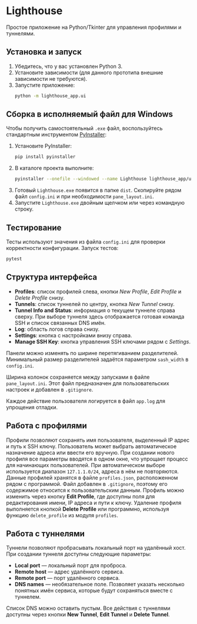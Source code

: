 # Lighthouse

Простое приложение на Python/Tkinter для управления профилями и туннелями.

## Установка и запуск

1. Убедитесь, что у вас установлен Python 3.
2. Установите зависимости (для данного прототипа внешние зависимости не требуются).
3. Запустите приложение:
   ```bash
   python -m lighthouse_app.ui
   ```

## Сборка в исполняемый файл для Windows

Чтобы получить самостоятельный `.exe` файл, воспользуйтесь стандартным инструментом [PyInstaller](https://pyinstaller.org):

1. Установите PyInstaller:
   ```bash
   pip install pyinstaller
   ```
2. В каталоге проекта выполните:
   ```bash
   pyinstaller --onefile --windowed --name Lighthouse lighthouse_app/ui.py
   ```
3. Готовый `Lighthouse.exe` появится в папке `dist`. Скопируйте рядом файл `config.ini` и при необходимости `pane_layout.ini`.
4. Запустите `Lighthouse.exe` двойным щелчком или через командную строку.

## Тестирование

Тесты используют значения из файла `config.ini` для проверки корректности конфигурации.
Запуск тестов:

```bash
pytest
```

## Структура интерфейса

- **Profiles**: список профилей слева, кнопки *New Profile*, *Edit Profile* и *Delete Profile* снизу.
- **Tunnels**: список туннелей по центру, кнопка *New Tunnel* снизу.
- **Tunnel Info and Status**: информация о текущем туннеле справа сверху. При
  выборе туннеля здесь отображается готовая команда SSH и список связанных
  DNS имён.
- **Log**: область логов справа снизу.
- **Settings**: кнопка с настройками внизу справа.
- **Manage SSH Key**: кнопка управления SSH ключами рядом с *Settings*.

Панели можно изменять по ширине перетягиванием разделителей. Минимальный
размер разделителей задаётся параметром `sash_width` в `config.ini`.

Ширина колонок сохраняется между запусками в файле `pane_layout.ini`. Этот
файл предназначен для пользовательских настроек и добавлен в `.gitignore`.

Каждое действие пользователя логируется в файл `app.log` для упрощения отладки.

## Работа с профилями

Профили позволяют сохранять имя пользователя, выделенный IP адрес и путь к SSH
ключу. Пользователь может выбрать автоматическое назначение адреса или
ввести его вручную. При создании нового профиля все параметры вводятся в одном
окне, что упрощает процесс для начинающих пользователей. При автоматическом выборе используется диапазон
`127.1.1.0/24`, адреса в нём не повторяются. Данные профилей хранятся в
файле `profiles.json`, расположенном рядом с программой. Файл добавлен в
`.gitignore`, поэтому его содержимое относится к пользовательским данным.
Профиль можно изменить через кнопку **Edit Profile**, где доступны поля для
редактирования имени, IP адреса и пути к ключу. Удаление профиля выполняется
кнопкой **Delete Profile** или программно, используя функцию
`delete_profile` из модуля `profiles`.

## Работа с туннелями

Туннели позволяют пробрасывать локальный порт на удалённый хост. При создании
туннеля доступны следующие параметры:

- **Local port** — локальный порт для проброса.
- **Remote host** — адрес удалённого сервиса.
- **Remote port** — порт удалённого сервиса.
- **DNS names** — необязательное поле. Позволяет указать несколько понятных
  имён сервиса, которые будут сохраняться вместе с туннелем.

Список DNS можно оставить пустым. Все действия с туннелями доступны через
кнопки **New Tunnel**, **Edit Tunnel** и **Delete Tunnel**.
